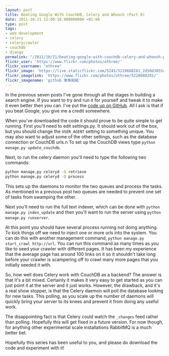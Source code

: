 ```yaml
---
layout: post
title: Beating Google With CouchDB, Celery and Whoosh (Part 8)
date: 2011-10-21 12:00:18.000000000 +01:00
type: post
tags:
- web development
- celery
- celerycrawler
- couchdb
- django
permalink: "/2011/10/21/beating-google-with-couchdb-celery-and-whoosh-part-8/"
flickr_user: 'https://www.flickr.com/photos/othree/'
flickr_username: "othree"
flickr_image: 'https://live.staticflickr.com/5245/5228608281_2d50d3855c_w.jpg'
flickr_imagelink: 'https://www.flickr.com/photos/othree/5228608281/'
flickr_imagename: 'github 章魚貼紙'
---
```

In the previous seven posts I've gone through all the stages in building a search engine. If you want to try
and run it for yourself and tweak it to make it even better then you can. I've put the
[code up on GitHub](https://github.com/andrewjw/celery-crawler). All I ask is that if you beat Google,
you give me a credit somewhere.

When you've downloaded the code it should prove to be quite simple to get running. First you'll need to edit
settings.py. It should work out of the box, but you should change the `USER_AGENT` setting to something
unique. You may also want to adjust some of the other settings, such as the database connection or CouchDB
urls.n To set up the CouchDB views type `python manage.py update_couchdb`.

Next, to run the celery daemon you'll need to type the following two commands:

```bash
python manage.py celeryd -Q retrieve
python manage.py celeryd -Q process
```

 This sets up the daemons to monitor the two queues and process the tasks. As mentioned in a previous post
two queues are needed to prevent one set of tasks from swamping the other.

Next you'll need to run the full text indexer, which can be done with `python manage.py index_update`
and then you'll want to run the server using `python manage.py runserver`.

At this point you should have several process running not doing anything. To kick things off we need to inject
one or more urls into the system. You can do this with another management command, `python manage.py
start_crawl http://url`. You can run this command as many times as you like to seed your crawler with
different pages. It has been my experience that the average page has around 100 links on it so it shouldn't
take long before your crawler is scampering off to crawl many more pages that you initially seeded it with.

So, how well does Celery work with CouchDB as a backend? The answer is that it's a bit mixed. Certainly it
makes it very easy to get started as you can just point it at the server and it just works. However, the
drawback, and it's a real show stopper, is that the Celery daemon will poll the database looking for new
tasks. This polling, as you scale up the number of daemons will quickly bring your server to its knees and
prevent it from doing any useful work.

The disappointing fact is that Celery could watch the `_changes` feed rather than polling. Hopefully
this will get fixed in a future version. For now though, for anything other experimental scale installations
RabbitMQ is a much better bet.

Hopefully this series has been useful to you, and please do download the code and experiment with it!
